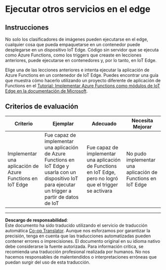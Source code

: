 <!--
CO_OP_TRANSLATOR_METADATA:
{
  "original_hash": "cc7ad255517f5f618f9c8899e6ff6783",
  "translation_date": "2025-08-26T14:18:56+00:00",
  "source_file": "4-manufacturing/lessons/3-run-fruit-detector-edge/assignment.md",
  "language_code": "es"
}
-->
# Ejecutar otros servicios en el edge

## Instrucciones

No solo los clasificadores de imágenes pueden ejecutarse en el edge, cualquier cosa que pueda empaquetarse en un contenedor puede desplegarse en un dispositivo IoT Edge. Código sin servidor que se ejecuta como Azure Functions, como los triggers que creaste en lecciones anteriores, puede ejecutarse en contenedores y, por lo tanto, en IoT Edge.

Elige una de las lecciones anteriores e intenta ejecutar la aplicación de Azure Functions en un contenedor de IoT Edge. Puedes encontrar una guía que muestra cómo hacerlo utilizando un proyecto diferente de aplicación de Functions en el [Tutorial: Implementar Azure Functions como módulos de IoT Edge en la documentación de Microsoft](https://docs.microsoft.com/azure/iot-edge/tutorial-deploy-function?WT.mc_id=academic-17441-jabenn&view=iotedge-2020-11).

## Criterios de evaluación

| Criterio | Ejemplar | Adecuado | Necesita Mejorar |
| -------- | --------- | -------- | ---------------- |
| Implementar una aplicación de Azure Functions en IoT Edge | Fue capaz de implementar una aplicación de Azure Functions en IoT Edge y usarla con un dispositivo IoT para ejecutar un trigger a partir de datos de IoT | Fue capaz de implementar una aplicación de Functions en IoT Edge, pero no logró que el trigger se activara | No pudo implementar una aplicación de Functions en IoT Edge |

---

**Descargo de responsabilidad**:  
Este documento ha sido traducido utilizando el servicio de traducción automática [Co-op Translator](https://github.com/Azure/co-op-translator). Aunque nos esforzamos por garantizar la precisión, tenga en cuenta que las traducciones automatizadas pueden contener errores o imprecisiones. El documento original en su idioma nativo debe considerarse la fuente autorizada. Para información crítica, se recomienda una traducción profesional realizada por humanos. No nos hacemos responsables de malentendidos o interpretaciones erróneas que puedan surgir del uso de esta traducción.